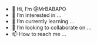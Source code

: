 - 👋 Hi, I’m @MrBABAPO
- 👀 I’m interested in ...
- 🌱 I’m currently learning ...
- 💞️ I’m looking to collaborate on ...
- 📫 How to reach me ...

<!---
MrBABAPO/MrBABAPO is a ✨ special ✨ repository because its `README.md` (this file) appears on your GitHub profile.
You can click the Preview link to take a look at your changes.
--->
